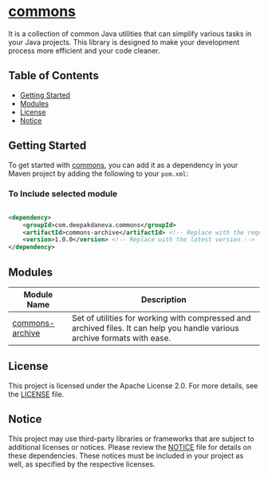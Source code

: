 # [commons](https://github.com/deepakdaneva/commons)

It is a collection of common Java utilities that can simplify various tasks in your Java projects. This library is
designed to make your development process more efficient and your code cleaner.

## Table of Contents

- [Getting Started](#getting-started)
- [Modules](#modules)
- [License](#license)
- [Notice](#notice)

## Getting Started

To get started with [commons](https://github.com/deepakdaneva/commons), you can add it as a dependency in your Maven
project by adding the following to your `pom.xml`:

### To Include selected module

```xml

<dependency>
    <groupId>com.deepakdaneva.commons</groupId>
    <artifactId>commons-archive</artifactId> <!-- Replace with the required module -->
    <version>1.0.0</version> <!-- Replace with the latest version -->
</dependency>
```

## Modules

| Module Name                                                                         | Description                                                                                                                |
|-------------------------------------------------------------------------------------|----------------------------------------------------------------------------------------------------------------------------|
| [commons-archive](https://github.com/deepakdaneva/commons/tree/main/common-archive) | Set of utilities for working with compressed and archived files. It can help you handle various archive formats with ease. |

## License

This project is licensed under the Apache License 2.0. For more details, see the [LICENSE](LICENSE) file.

## Notice

This project may use third-party libraries or frameworks that are subject to additional licenses or notices. Please
review the [NOTICE](NOTICE) file for details on these dependencies. These notices must be included in your project as
well, as specified by the respective licenses.